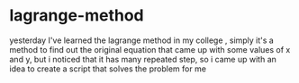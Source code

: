 # lagrange-method
yesterday I've learned the lagrange method in my college , simply it's a method to find out the original equation that came up with some values of x and y, but i noticed that it has many repeated step, so i came up with an idea to create a script that solves the problem for me

